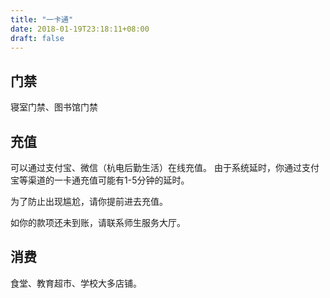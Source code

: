 ```yaml
---
title: "一卡通"
date: 2018-01-19T23:18:11+08:00
draft: false
---
```


## 门禁

寝室门禁、图书馆门禁

## 充值

可以通过支付宝、微信（杭电后勤生活）在线充值。
由于系统延时，你通过支付宝等渠道的一卡通充值可能有1-5分钟的延时。

为了防止出现尴尬，请你提前进去充值。

如你的款项还未到账，请联系师生服务大厅。

## 消费

食堂、教育超市、学校大多店铺。